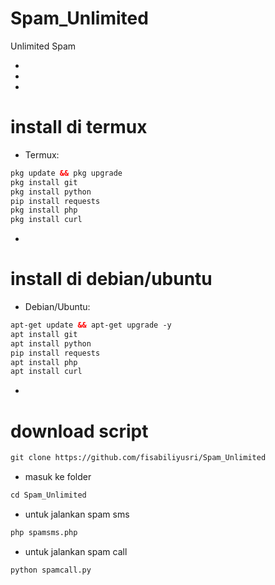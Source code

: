 # Spam_Unlimited
Unlimited Spam

*
*
*

# install di termux
* Termux:
```html
pkg update && pkg upgrade
pkg install git
pkg install python
pip install requests
pkg install php
pkg install curl
```

* 
# install di debian/ubuntu
* Debian/Ubuntu:
```html
apt-get update && apt-get upgrade -y
apt install git
apt install python
pip install requests
apt install php
apt install curl
```

* 
# download script
```html
git clone https://github.com/fisabiliyusri/Spam_Unlimited
```
* masuk ke folder
```html
cd Spam_Unlimited
```
* untuk jalankan spam sms
```html
php spamsms.php
```
* untuk jalankan spam call
```html
python spamcall.py
```

